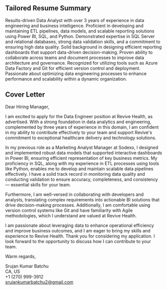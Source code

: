 ## Tailored Resume Summary
Results-driven Data Analyst with over 3 years of experience in data engineering and business intelligence. Proficient in developing and maintaining ETL pipelines, data models, and scalable reporting solutions using Power BI, SQL, and Python. Demonstrated expertise in SQL Server and relational databases, strong data validation skills, and a commitment to ensuring high data quality. Solid background in designing efficient reporting dashboards that support data-driven decision-making. Proven ability to collaborate across teams and document processes to improve data architecture and governance. Recognized for utilizing tools such as Azure Data Factory and Git for efficient version control and deployment. Passionate about optimizing data engineering processes to enhance performance and scalability within a dynamic organization.

## Cover Letter
Dear Hiring Manager,

I am excited to apply for the Data Engineer position at Revive Health, as advertised. With a strong foundation in data analytics and engineering, complemented by three years of experience in this domain, I am confident in my ability to contribute effectively to your team and support Revive's commitment to exceptional healthcare delivery and technology solutions.

In my previous role as a Marketing Analyst Manager at Sodexo, I designed and implemented robust data models that supported interactive dashboards in Power BI, ensuring efficient representation of key business metrics. My proficiency in SQL, along with my experience in ETL processes using tools like Python, enables me to develop and maintain scalable data pipelines effectively. I have a solid track record in monitoring data quality and conducting validation to ensure accuracy, completeness, and consistency — essential skills for your team.

Furthermore, I am well-versed in collaborating with developers and analysts, translating complex requirements into actionable BI solutions that drive decision-making processes. Additionally, I am comfortable using version control systems like Git and have familiarity with Agile methodologies, which I understand are valued at Revive Health.

I am passionate about leveraging data to enhance operational efficiency and improve business outcomes, and I am eager to bring my skills and experience to Revive Health. Thank you for considering my application. I look forward to the opportunity to discuss how I can contribute to your team.

Warm regards,

Srujan Kumar Batchu  
CA, US  
+1 (270) 999-3912  
srujankumarbatchu2@gmail.com  